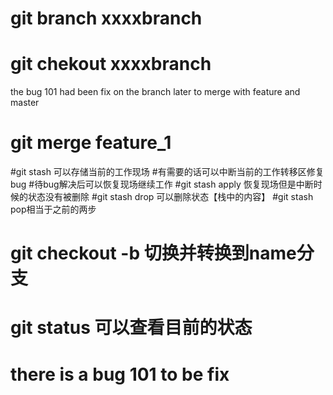 #	git branch xxxxbranch
#   git chekout xxxxbranch

the bug 101 had been fix on the branch later to merge with feature and master

#	git merge feature_1

#git stash 可以存储当前的工作现场
#有需要的话可以中断当前的工作转移区修复bug
#待bug解决后可以恢复现场继续工作
#git stash apply 恢复现场但是中断时候的状态没有被删除
#git stash drop 可以删除状态【栈中的内容】
#git stash pop相当于之前的两步

# git checkout -b <name> 切换并转换到name分支

# git status 可以查看目前的状态

# there is a bug 101 to be fix
